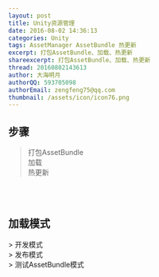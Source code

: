 ```yaml
---
layout: post
title: Unity资源管理
date: 2016-08-02 14:36:13
categories: Unity
tags: AssetManager AssetBundle 热更新
excerpt: 打包AssetBundle、加载、热更新
shareexcerpt: 打包AssetBundle、加载、热更新
thread: 20160802143613
author: 大海明月
authorQQ: 593705098
authorEmail: zengfeng75@qq.com
thumbnail: /assets/icon/icon76.png
---
```



<h2 class="nav1">步骤</h2>

> 打包AssetBundle <br>
> 加载 <br>
> 热更新 <br>


<br><br> 


<h2 class="nav1">加载模式</h2>
> 开发模式 <br>
> 发布模式 <br>
> 测试AssetBundle模式 <br>

